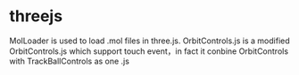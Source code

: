 # threejs
MolLoader is used to load .mol files in three.js.
OrbitControls.js is a modified OrbitControls.js which support touch event，in fact it conbine OrbitControls with TrackBallControls as one .js
